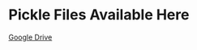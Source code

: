 # Pickle Files Available Here

[Google Drive](https://drive.google.com/drive/folders/1w5fK4KyuAsi967Zd6FwE_a2wjmBDwEB0?usp=sharing)
